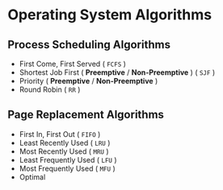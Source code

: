 # Operating System Algorithms

## Process Scheduling Algorithms

- First Come, First Served ( `FCFS` )
- Shortest Job First ( **Preemptive** / **Non-Preemptive** ) ( `SJF` )
- Priority ( **Preemptive** / **Non-Preemptive** )
- Round Robin ( `RR` )

## Page Replacement Algorithms

- First In, First Out ( `FIFO` )
- Least Recently Used ( `LRU` )
- Most Recently Used ( `MRU` )
- Least Frequently Used ( `LFU` )
- Most Frequently Used ( `MFU` )
- Optimal
